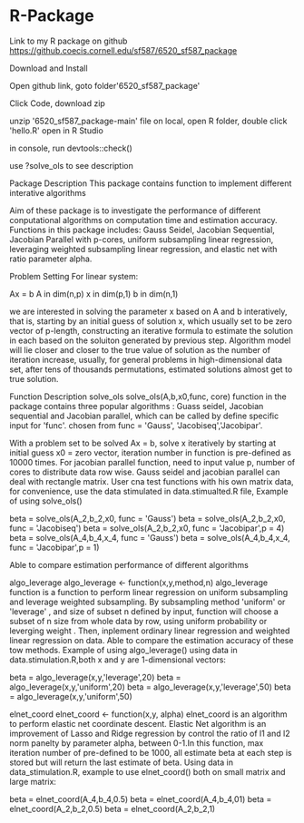 # R-Package

Link to my R package on github https://github.coecis.cornell.edu/sf587/6520_sf587_package


Download and Install

Open github link, goto folder'6520_sf587_package'

Click Code, download zip

unzip '6520_sf587_package-main' file on local, open R folder, double click 'hello.R' open in R Studio

in console, run devtools::check()

use ?solve_ols to see description

Package Description This package contains function to implement different interative algorithms

Aim of these package is to investigate the performance of different conputational algorithms on computation time and estimation accuracy. Functions in this package includes: Gauss Seidel, Jacobian Sequential, Jacobian Parallel with p-cores, uniform subsampling linear regression, leveraging weighted subsampling linear regression, and elastic net with ratio parameter alpha.

Problem Setting
For linear system:

Ax = b A in dim(n,p) x in dim(p,1) b in dim(n,1)

we are interested in solving the parameter x based on A and b interatively, that is, starting by an initial guess of solution x, which usually set to be zero vector of p-length, constructing an iterative formula to estimate the solution in each based on the soluiton generated by previous step. Algorithm model will lie closer and closer to the true value of solution as the number of iteration increase, usually, for general problems in high-dimensional data set, after tens of thousands permutations, estimated solutions almost get to true solution.

Function Description
solve_ols
solve_ols(A,b,x0,func, core)
function in the package contains three popular algorithms : Guass seidel, Jacobian sequential and Jacobian parallel, which can be called by define specific input for 'func'. chosen from func = 'Gauss', 'Jacobiseq','Jacobipar'.

With a problem set to be solved Ax = b, solve x iteratively by starting at initial guess x0 = zero vector, iteration number in function is pre-defined as 10000 times. For jacobian parallel function, need to input value p, number of cores to distribute data row wise. Gauss seidel and jacobian parallel can deal with rectangle matrix. User cna test functions with his own matrix data, for convenience, use the data stimulated in data.stimualted.R file, Example of using solve_ols()

beta = solve_ols(A_2,b_2,x0, func = 'Gauss') beta = solve_ols(A_2,b_2,x0, func = 'Jacobiseq') beta = solve_ols(A_2,b_2,x0, func = 'Jacobipar',p = 4) beta = solve_ols(A_4,b_4,x_4, func = 'Gauss') beta = solve_ols(A_4,b_4,x_4, func = 'Jacobipar',p = 1)

Able to compare estimation performance of different algorithms

algo_leverage
algo_leverage <- function(x,y,method,n)
algo_leverage function is a function to perform linear regression on uniform subsampling and leverage weighted subsampling. By subsampling method 'uniform' or 'leverage' , and size of subset n defined by input, function will choose a subset of n size from whole data by row, using uniform probability or leverging weight . Then, inplement ordinary linear regression and weighted linear regression on data. Able to compare the estimation accuracy of these tow methods. Example of using algo_leverage() using data in data.stimulation.R,both x and y are 1-dimensional vectors:

beta = algo_leverage(x,y,'leverage',20) beta = algo_leverage(x,y,'uniform',20) beta = algo_leverage(x,y,'leverage',50) beta = algo_leverage(x,y,'uniform',50)

elnet_coord
elnet_coord <- function(x,y, alpha)
elnet_coord is an algorithm to perform elastic net coordinate descent. Elastic Net algorithm is an improvement of Lasso and Ridge regression by control the ratio of l1 and l2 norm panelty by parameter alpha, between 0-1.In this function, max iteration number of pre-defined to be 1000, all estimate beta at each step is stored but will return the last estimate of beta. Using data in data_stimulation.R, example to use elnet_coord() both on small matrix and large matrix:

beta = elnet_coord(A_4,b_4,0.5) beta = elnet_coord(A_4,b_4,01) beta = elnet_coord(A_2,b_2,0.5) beta = elnet_coord(A_2,b_2,1)
